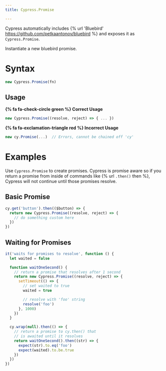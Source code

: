 ```yaml
---
title: Cypress.Promise

---
```


Cypress automatically includes {% url 'Bluebird' https://github.com/petkaantonov/bluebird %} and exposes it as `Cypress.Promise`.

Instantiate a new bluebird promise.

# Syntax

```javascript
new Cypress.Promise(fn)
```

## Usage

**{% fa fa-check-circle green %} Correct Usage**

```javascript
new Cypress.Promise((resolve, reject) => { ... })
```

**{% fa fa-exclamation-triangle red %} Incorrect Usage**

```javascript
new cy.Promise(...)  // Errors, cannot be chained off 'cy'
```
# Examples

Use `Cypress.Promise` to create promises. Cypress is promise aware so if you return a promise from inside of commands like {% url `.then()` then %}, Cypress will not continue until those promises resolve.

## Basic Promise

```javascript
cy.get('button').then(($button) => {
  return new Cypress.Promise((resolve, reject) => {
    // do something custom here
  })
})
```

## Waiting for Promises

```javascript
it('waits for promises to resolve', function () {
  let waited = false

  function waitOneSecond() {
    // return a promise that resolves after 1 second
    return new Cypress.Promise((resolve, reject) => {
      setTimeout(() => {
        // set waited to true
        waited = true

        // resolve with 'foo' string
        resolve('foo')
      }, 1000)
    })
  }

  cy.wrap(null).then(() => {
    // return a promise to cy.then() that
    // is awaited until it resolves
    return waitOneSecond().then((str) => {
      expect(str).to.eq('foo')
      expect(waited).to.be.true
    })
  })
})
```
